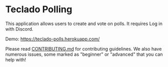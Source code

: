 # Teclado Polling

This application allows users to create and vote on polls. It requires Log in with Discord.

Demo: https://teclado-polls.herokuapp.com/

Please read [CONTRIBUTING.md](./CONTRIBUTING.md) for contributing guidelines. We also have numerous issues, some marked as "beginner" or "advanced" that you can help with!